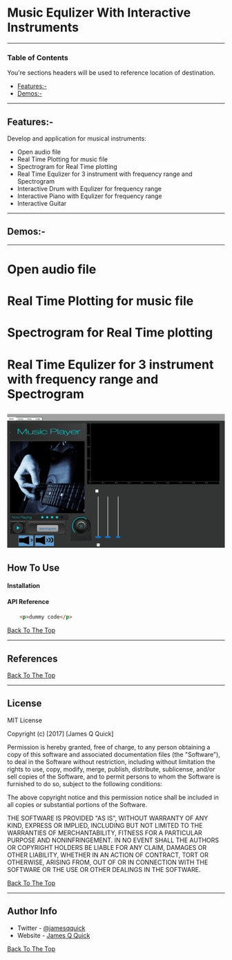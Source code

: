 # Music Equlizer With Interactive Instruments
---
### Table of Contents
You're sections headers will be used to reference location of destination.

- [Features:-](#Features:-)
- [Demos:-](#Demos:-)

---

## Features:-

Develop and application for musical instruments: 

- Open audio file
- Real Time Plotting for music file
- Spectrogram for Real Time plotting
- Real Time Equlizer for 3 instrument with frequency range and Spectrogram
- Interactive Drum with Equlizer for frequency range
- Interactive Piano with Equlizer for frequency range
- Interactive Guitar 
---
## Demos:-
---
# Open audio file
# Real Time Plotting for music file
# Spectrogram for Real Time plotting
# Real Time Equlizer for 3 instrument with frequency range and Spectrogram
![](https://github.com/Sandra-Essa/Music_Equlizer_With_Interactive_Instruments/blob/main/GIF/DSP_GIF1.gif)
----
## How To Use

#### Installation



#### API Reference

```html
    <p>dummy code</p>
```
[Back To The Top](#read-me-template)

---

## References
[Back To The Top](#read-me-template)

---

## License

MIT License

Copyright (c) [2017] [James Q Quick]

Permission is hereby granted, free of charge, to any person obtaining a copy
of this software and associated documentation files (the "Software"), to deal
in the Software without restriction, including without limitation the rights
to use, copy, modify, merge, publish, distribute, sublicense, and/or sell
copies of the Software, and to permit persons to whom the Software is
furnished to do so, subject to the following conditions:

The above copyright notice and this permission notice shall be included in all
copies or substantial portions of the Software.

THE SOFTWARE IS PROVIDED "AS IS", WITHOUT WARRANTY OF ANY KIND, EXPRESS OR
IMPLIED, INCLUDING BUT NOT LIMITED TO THE WARRANTIES OF MERCHANTABILITY,
FITNESS FOR A PARTICULAR PURPOSE AND NONINFRINGEMENT. IN NO EVENT SHALL THE
AUTHORS OR COPYRIGHT HOLDERS BE LIABLE FOR ANY CLAIM, DAMAGES OR OTHER
LIABILITY, WHETHER IN AN ACTION OF CONTRACT, TORT OR OTHERWISE, ARISING FROM,
OUT OF OR IN CONNECTION WITH THE SOFTWARE OR THE USE OR OTHER DEALINGS IN THE
SOFTWARE.

[Back To The Top](#read-me-template)

---

## Author Info

- Twitter - [@jamesqquick](https://twitter.com/jamesqquick)
- Website - [James Q Quick](https://jamesqquick.com)

[Back To The Top](#read-me-template)
